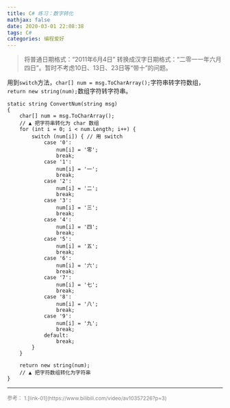 ```yaml
---
title: C# 练习：数字转化
mathjax: false
date: 2020-03-01 22:08:38
tags: C#
categories: 编程爱好
---
```


> 将普通日期格式：“2011年6月4日” 转换成汉字日期格式：“二零一一年六月四日”。暂时不考虑10日、13日、23日等“带十”的问题。

<!--more-->

用到`switch`方法，`char[] num = msg.ToCharArray();`字符串转字符数组，` return new string(num);`数组字符转字符串。


```Csharp
static string ConvertNum(string msg)
{
    char[] num = msg.ToCharArray();
    // ▲ 把字符串转化为 char 数组
    for (int i = 0; i < num.Length; i++) {
        switch (num[i]) { // 用 switch
            case '0':
                num[i] = '零';
                break;
            case '1':
                num[i] = '一';
                break;
            case '2':
                num[i] = '二';
                break;
            case '3':
                num[i] = '三';
                break;
            case '4':
                num[i] = '四';
                break;
            case '5':
                num[i] = '五';
                break;
            case '6':
                num[i] = '六';
                break;
            case '7':
                num[i] = '七';
                break;
            case '8':
                num[i] = '八';
                break;
            case '9':
                num[i] = '九';
                break;
            default:
                break;
        }
    }
    
    return new string(num);  
    // ▲ 把字符数组转化为字符串
}
```

<hr/>
<span style="color:gray;font-size:12px">
参考： 
1.[link-01](https://www.bilibili.com/video/av10357226?p=3)
</span>
